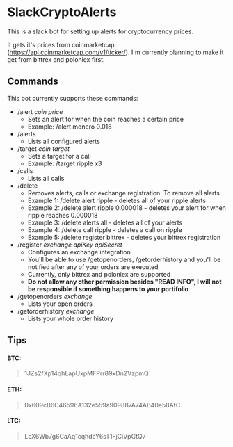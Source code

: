 # SlackCryptoAlerts

This is a slack bot for setting up alerts for cryptocurrency prices.

It gets it's prices from coinmarketcap (https://api.coinmarketcap.com/v1/ticker/). I'm currently planning to make it get from bittrex and poloniex first.

## Commands
This bot currently supports these commands:
* /alert *coin* *price*
  * Sets an alert for when the coin reaches a certain price
  * Example: /alert monero 0.018
* /alerts
  * Lists all configured alerts
* /target *coin* *target*
  * Sets a target for a call
  * Example: /target ripple x3
* /calls
  * Lists all calls
* /delete
  * Removes alerts, calls or exchange registration. To remove all alerts
  * Example 1: /delete alert ripple - deletes all of your ripple alerts
  * Example 2: /delete alert ripple 0.000018 - deletes your alert for when ripple reaches 0.000018
  * Example 3: /delete alerts all - deletes all of your alerts
  * Example 4: /delete call ripple - deletes a call on ripple
  * Example 5: /delete register bittrex - deletes your bittrex registration
* /register *exchange* *apiKey* *apiSecret*
  * Configures an exchange integration
  * You'll be able to use /getopenorders, /getorderhistory and you'll be notified after any of your orders are executed
  * Currently, only bittrex and poloniex are supported
  * **Do not allow any other permission besides "READ INFO", I will not be responsible if something happens to your portifolio**
* /getopenorders *exchange*
  * Lists your open orders
* /getorderhistory *exchange*
  * Lists your whole order history

  
  
## Tips
  
#### BTC:
> 1JZs2fXp14qhLapUxpMFPrr89xDn2VzpmQ

#### ETH:
> 0x609cB6C46596A132e559a909887A74AB40e58AfC

#### LTC:
> LcX6Wb7g6CaAq1cqhdcY6sT1FjCiVpGtQ7
